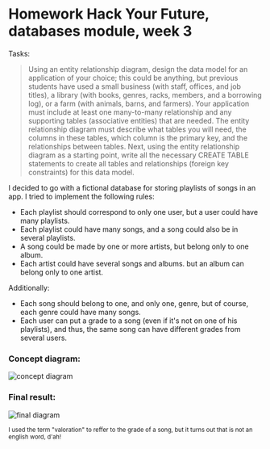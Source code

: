 <h1> Homework Hack Your Future, databases module, week 3 </h1>

Tasks:

> Using an entity relationship diagram, design the data model for an application of your choice; this could be anything, but previous students have used a small business (with staff, offices, and job titles), a library (with books, genres, racks, members, and a borrowing log), or a farm (with animals, barns, and farmers). Your application must include at least one many-to-many relationship and any supporting tables (associative entities) that are needed. The entity relationship diagram must describe what tables you will need, the columns in these tables, which column is the primary key, and the relationships between tables.
Next, using the entity relationship diagram as a starting point, write all the necessary CREATE TABLE statements to create all tables and relationships (foreign key constraints) for this data model.

I decided to go with a fictional database for storing playlists of songs in an app. I tried to implement the following rules:
- Each playlist should correspond to only one user,  but a user could have many playlists.
- Each playlist could have many songs, and a song could also be in several playlists.  
- A song could be made by one or more artists, but belong only to one album.
- Each artist could have several songs and albums. but an album can belong only to one artist.

Additionally:

- Each song should belong to one, and only one, genre, but of course, each genre could have many songs.  
- Each user can put a grade to a song (even if it's not on one of his playlists), and thus, the same song can have different grades from several users. 

<h3>Concept diagram:</h3>

![concept diagram](https://github.com/marcodca/marcodca.github.io/blob/master/databases/week_3/img/diagram.png)

<h3>Final result:</h3>

![final diagram](https://github.com/marcodca/marcodca.github.io/blob/master/databases/week_3/img/final_diagram.png)

<sub> I used the term "valoration" to reffer to the grade of a song, but it turns out that is not an english word, d'ah!</sub>

